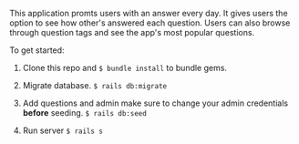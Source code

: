 This application promts users with an answer every day. It gives users the option to see how other's answered each question. Users can also browse through question tags and see the app's most popular questions.

To get started:
1. Clone this repo and `$ bundle install` to bundle gems.

2. Migrate database. `$ rails db:migrate`

3. Add questions and admin make sure to change your admin credentials **before** seeding. `$ rails db:seed`

4. Run server `$ rails s`